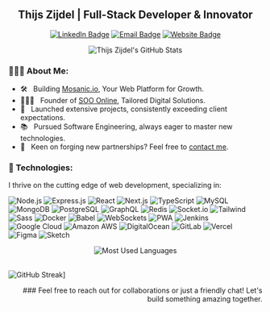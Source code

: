 <h2 align="center">Thijs Zijdel | Full-Stack Developer & Innovator</h2>
<p align="center">
  <a href="https://linkedin.com/in/thijszijdel"><img src="https://img.shields.io/badge/-LinkedIn-blue?style=flat&logo=linkedin&logoColor=white" alt="LinkedIn Badge"></a>
  <a href="mailto:hello@sooonline.nl"><img src="https://img.shields.io/badge/-Email%20Me-D14836?style=flat&logo=Minutemailer&logoColor=white" alt="Email Badge"></a>
  <a href="https://sooonline.nl"><img src="https://img.shields.io/badge/-Visit%20SOO%20online-0A0A0A?style=flat" alt="Website Badge"></a>
</p>

<div align="center">
  <img src="https://profile-readme-mu.vercel.app/api?username=thijszijdel&show_icons=true&hide=prs,issues&bg_color=222222&text_color=ffffff&icon_color=39ff14&title_color=999999" alt="Thijs Zijdel's GitHub Stats">
</div>



### 👨🏻‍💼 About Me:
- 🛠 &nbsp; Building [Mosanic.io](https://mosanic.io), Your Web Platform for Growth.
- 👨🏻‍💻 &nbsp; Founder of [SOO Online](https://sooonline.nl), Tailored Digital Solutions.
- 🚀 &nbsp; Launched extensive projects, consistently exceeding client expectations.
- 📚 &nbsp; Pursued Software Engineering, always eager to master new technologies.
- 🤝 &nbsp; Keen on forging new partnerships? Feel free to [contact me](https://sooonline.nl).

### 💼 Technologies:
I thrive on the cutting edge of web development, specializing in:

![Node.js](https://img.shields.io/badge/-Node.js-222222?style=flat&logo=node.js&logoColor=339933)
![Express.js](https://img.shields.io/badge/-Express.js-222222?style=flat&logo=express&logoColor=white)
![React](https://img.shields.io/badge/-React-222222?style=flat&logo=React&logoColor=61DAFB)
![Next.js](https://img.shields.io/badge/-Next.js-222222?style=flat&logo=Next.js&logoColor=white)
![TypeScript](https://img.shields.io/badge/-TypeScript-222222?style=flat&logo=typescript)
![MySQL](https://img.shields.io/badge/-MySQL-222222?style=flat&logo=MySQL&logoColor=4479A1)
![MongoDB](https://img.shields.io/badge/-MongoDB-222222?style=flat&logo=MongoDB&logoColor=47A248)
![PostgreSQL](https://img.shields.io/badge/-PostgreSQL-222222?style=flat&logo=postgresql&logoColor=white)
![GraphQL](https://img.shields.io/badge/-GraphQL-222222?style=flat&logo=graphql&logoColor=E10098)
![Redis](https://img.shields.io/badge/-Redis-222222?style=flat&logo=redis&logoColor=DC382D)
![Socket.io](https://img.shields.io/badge/-Socket.io-222222?style=flat&logo=socket.io&logoColor=orange)
![Tailwind](https://img.shields.io/badge/-Tailwind-222222?style=flat&logo=tailwindcss&logoColor=06B6D4)
![Sass](https://img.shields.io/badge/-Sass-222222?style=flat&logo=sass&logoColor=CC6699)
![Docker](https://img.shields.io/badge/-Docker-222222?style=flat&logo=docker&logoColor=2496ED)
![Babel](https://img.shields.io/badge/-Babel-222222?style=flat&logo=babel&logoColor=F9DC3E)
![WebSockets](https://img.shields.io/badge/-WebSockets-222222?style=flat&logo=websockets&logoColor=FFFFFF)
![PWA](https://img.shields.io/badge/-PWA-222222?style=flat&logo=pwa&logoColor=5A0FC8)
![Jenkins](https://img.shields.io/badge/-Jenkins-222222?style=flat&logo=Jenkins&logoColor=D24939)
![Google Cloud](https://img.shields.io/badge/-Google_Cloud-222222?style=flat&logo=GoogleCloud&logoColor=4285F4)
![Amazon AWS](https://img.shields.io/badge/-Amazon_AWS-222222?style=flat&logo=AmazonAWS&logoColor=ff9900)
![DigitalOcean](https://img.shields.io/badge/-DigitalOcean-222222?style=flat&logo=DigitalOcean&logoColor=0080FF)
![GitLab](https://img.shields.io/badge/-GitLab-222222?style=flat&logo=gitlab&logoColor=FC6D26)
![Vercel](https://img.shields.io/badge/-Vercel-222222?style=flat&logo=vercel&logoColor=000000)
![Figma](https://img.shields.io/badge/-Figma-222222?style=flat&logo=figma&logoColor=F24E1E)
![Sketch](https://img.shields.io/badge/-Sketch-222222?style=flat&logo=sketch&logoColor=F7B500)

<div align="center">
  <img src="https://profile-readme-mu.vercel.app/api/top-langs/?username=thijszijdel&langs_count=10&layout=compact&hide=javascript&bg_color=222222&text_color=ffffff&icon_color=39ff14&title_color=999999" alt="Most Used Languages">
</div>

<br/>

<div>
  
![GitHub Streak](https://github-readme-streak-stats.herokuapp.com?user=thijszijdel&theme=dark&hide_border=true&exclude_days=Sun%2CSat)]
  
<div align="right">
### Feel free to reach out for collaborations or just a friendly chat! Let's build something amazing together.
</div>  

</div>
